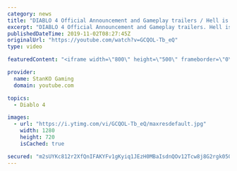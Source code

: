 ```yaml
---
category: news
title: "DIABLO 4 Official Announcement and Gameplay trailers / Hell is Coming"
excerpt: "DIABLO 4 Official Announcement and Gameplay trailers. Hell is Coming my friends. For more game videos and trailers hit that like button, comment,share and ..."
publishedDateTime: 2019-11-02T08:27:45Z
originalUrl: "https://youtube.com/watch?v=GCQOL-Tb_eQ"
type: video

featuredContent: "<iframe width=\"800\" height=\"500\" frameborder=\"0\" src=\"https://www.youtube.com/embed/GCQOL-Tb_eQ\" allow=\"accelerometer; autoplay; encrypted-media; gyroscope; picture-in-picture\" allowfullscreen></iframe>"

provider:
  name: StanKO Gaming
  domain: youtube.com

topics:
  - Diablo 4

images:
  - url: "https://i.ytimg.com/vi/GCQOL-Tb_eQ/maxresdefault.jpg"
    width: 1280
    height: 720
    isCached: true

secured: "m2sUYKc812r2XfQnIFAKYFv1gKyiq1JEzH0MBaIsdnQOv12Tcw8j8G2rgk05QEwdQzZOdkBgi/fRpxbDryylcmdbRKCPHVNlVhrTT1CsF4UAfyFpFLRbzV3i4yL+RhIiUvjtt7lXASYjOvWweIgWFU1xiPNiYTIj6DyVQ2qUPGMl6JBy6IVsvVTdPFxL9BfMmaSjWorWtscRNPUXFngZWuw2+kUjFUVFseDfOLzjklbw+uTh2QqBqntA5+FubnY1R7P6d+jsR9N8dLBnoD2K2Q5ZofKOeCYMv57MGQTonJt/tmOK7lWjSbsO7Nf79y3v3Mx0vQ/V2yfVQsfFxP2Qfl35bPeFrpbqHo5jFLS5btcoQY8yvCdCmSNiISQ57XZvwgWLPOYMD74pFVlXf0fHDCH1uVBh7S5X5dannd2T8DMitv+CgP4b7LqvVFIU+/1u;YBMfiWgQXmoXn6g15Cs3hA=="
---
```


